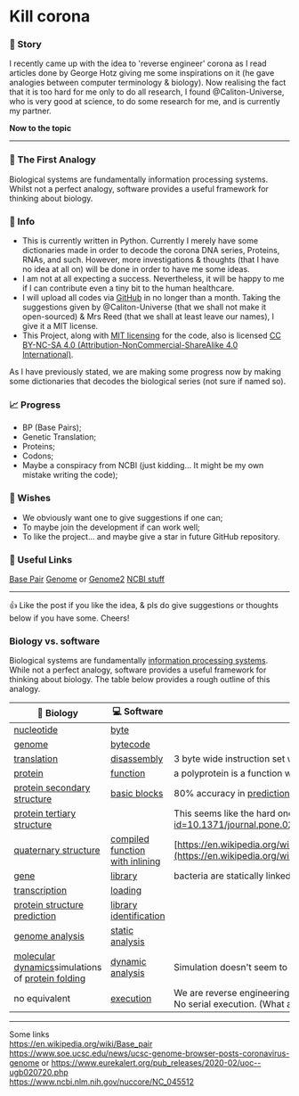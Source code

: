 # Kill corona

### 📖 Story

I recently came up with the idea to 'reverse engineer' corona as I read articles done by George Hotz giving me some inspirations on it (he gave analogies between computer terminology & biology). 
Now realising the fact that it is too hard for me only to do all research, I found @Caliton-Universe, who is very good at science, to do some research for me, and is currently my partner. 

**Now to the topic**

----

### 📌  The First Analogy

Biological systems are fundamentally information processing systems. Whilst not a perfect analogy, software provides a useful framework for thinking about biology. 

### 📑 Info

- This is currently written in Python. Currently I merely have some dictionaries made in order to decode the corona DNA series, Proteins, RNAs, and such. However, more investigations & thoughts (that I have no idea at all on) will be done in order to have me some ideas. 
- I am not at all expecting a success. Nevertheless, it will be happy to me if I can contribute even a tiny bit to the human healthcare. 
- I will upload all codes via [GitHub](https://www.github.com/KnowsCount/corona) in no longer than a month. Taking the suggestions given by @Caliton-Universe (that we shall not make it open-sourced) & Mrs Reed (that we shall at least leave our names), I give it a MIT license. 
- This Project, along with [MIT licensing](https://zh.wikipedia.org/wiki/MIT許可證) for the code, also is licensed [CC BY-NC-SA 4.0 (Attribution-NonCommercial-ShareAlike 4.0 International)](https://creativecommons.org/licenses/by-nc-sa/4.0/deed.zh). 

As I have previously stated, we are making some progress now by making some dictionaries that decodes the biological series (not sure if named so). 

### 📈 Progress

- BP (Base Pairs);
- Genetic Translation; 
- Proteins; 
- Codons; 
- Maybe a conspiracy from NCBI (just kidding... It might be my own mistake writing the code); 

### 🎉 Wishes

- We obviously want one to give suggestions if one can; 
- To maybe join the development if can work well; 
- To like the project... and maybe give a star in future GitHub repository.   

### 🔗 Useful Links

[Base Pair](https://en.wikipedia.org/wiki/Base_pair)
[Genome](https://www.soe.ucsc.edu/news/ucsc-genome-browser-posts-coronavirus-genome) or [Genome2](https://www.eurekalert.org/pub_releases/2020-02/uoc--ugb020720.php)
[NCBI stuff](https://www.ncbi.nlm.nih.gov/nuccore/NC_045512)

----
👍 Like the post if you like the idea, & pls do give suggestions or thoughts below if you have some. Cheers!

### Biology vs. software

Biological systems are fundamentally [information processing systems](https://en.wikipedia.org/wiki/Information_processor). While not a perfect analogy, software provides a useful framework for thinking about biology. The table below provides a rough outline of this analogy. 

| 🔬 Biology                                                    | 💻 Software                                                   | Notes                                                        |
| ------------------------------------------------------------ | ------------------------------------------------------------ | ------------------------------------------------------------ |
| [nucleotide](https://en.wikipedia.org/wiki/Nucleotide)       | [byte](https://en.wikipedia.org/wiki/Byte)                   |                                                              |
| [genome](https://en.wikipedia.org/wiki/Genome)               | [bytecode](https://en.wikipedia.org/wiki/Bytecode)           |                                                              |
| [translation](https://en.wikipedia.org/wiki/Translation_(biology)) | [disassembly](https://en.wikipedia.org/wiki/Disassembler)    | 3 byte wide instruction set with arbitrary "[reading frames](https://en.wikipedia.org/wiki/Reading_frame)" |
| [protein](https://en.wikipedia.org/wiki/Protein)             | [function](https://en.wikipedia.org/wiki/Function_(computer_science)) | a polyprotein is a function with multiple pieces             |
| [protein secondary structure](https://en.wikipedia.org/wiki/Protein_secondary_structure) | [basic blocks](https://en.wikipedia.org/wiki/Basic_block)    | 80% accuracy in [prediction](https://en.wikipedia.org/wiki/Protein_structure_prediction#Secondary_structure) |
| [protein tertiary structure](https://en.wikipedia.org/wiki/Protein_tertiary_structure) |                                                              | This seems like the hard one to predict: https://journals.plos.org/plosone/article?id=10.1371/journal.pone.0205819 |
| [quaternary structure](https://en.wikipedia.org/wiki/Protein_quaternary_structure) | [compiled function with inlining](https://en.wikipedia.org/wiki/Inline_expansion) | [https://en.wikipedia.org/wiki/Protein%E2%80%93protein_interaction_prediction](https://en.wikipedia.org/wiki/Protein–protein_interaction_prediction) |
| [gene](https://en.wikipedia.org/wiki/Gene)                   | [library](https://en.wikipedia.org/wiki/Library_(computing)) | bacteria are statically linked, viruses are dynamically linked |
| [transcription](https://en.wikipedia.org/wiki/Transcription_(biology)) | [loading](https://en.wikipedia.org/wiki/Loader_(computing))  |                                                              |
| [protein structure prediction](https://en.wikipedia.org/wiki/Protein_structure_prediction) | [library identification](https://www.hex-rays.com/products/ida/tech/flirt/in_depth/) |                                                              |
| [genome analysis](https://en.wikipedia.org/wiki/Genomics#Genome_analysis) | [static analysis](https://en.wikipedia.org/wiki/Static_program_analysis) |                                                              |
| [molecular dynamics](https://en.wikipedia.org/wiki/Molecular_dynamics)simulations of [protein folding](https://en.wikipedia.org/wiki/Protein_folding) | [dynamic analysis](https://en.wikipedia.org/wiki/Dynamic_program_analysis) | Simulation doesn't seem to work yet. Constrained by tooling and compute. |
| no equivalent                                                | [execution](https://en.wikipedia.org/wiki/Execution_(computing)) | We are reverse engineering a CAD format. Runs more like FPGA code, all at once. No serial execution. (What are the FPGA reverse engineering tools?) |

---

Some links<br>
https://en.wikipedia.org/wiki/Base_pair<br>
https://www.soe.ucsc.edu/news/ucsc-genome-browser-posts-coronavirus-genome or https://www.eurekalert.org/pub_releases/2020-02/uoc--ugb020720.php<br>
https://www.ncbi.nlm.nih.gov/nuccore/NC_045512
